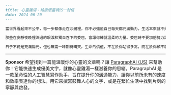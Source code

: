 ```markdown
---
title: 心靈雞湯：給疲憊靈魂的一封信
date: 2024-06-20
---

當世界看起來不公平，每一步都像走在沙灘裡，你不必強迫自己每天都充滿動力。生活本來就不是一直朝前衝的，偶爾需要停下來喘口氣，甚至什麼都不做。你不是機器，也沒有人生下來就要不停證明自己。其實很多時候，最大的成就，就是在混亂裡還能溫柔地對待自己。

那些在安靜夜晚裡流過的眼淚和獨自吞下的委屈，會讓你練就溫柔的力量。委屈時不要加倍努力證明什麼，反而該好好安慰自己，允許自己軟弱。只有真正允許自己脆弱，你才會發現其實你很堅強。

日子不總是充滿陽光，但也無需一味期待晴天。生命的價值，不在於你站得多高，而在於你願不願意用善意對自己和世界。你累了可以停下來，大大方方擁抱那些難過、焦慮和不安，它們最終都會化為你成長的養分。記住，有時候靜靜等待，也是一種信念。
```



---

**Sponsor**
希望找到一篇能溫暖你的心靈的文章嗎？讓 [ParagraphAI (US)](https://pollinations.ai/redirect-nexad/gqz4UkgS?user_id=36901823) 來幫助你！它能快速生成優美文字，就像心靈雞湯一樣滋養你的思緒。ParagraphAI 是一款革命性的人工智慧寫作助手，旨在提升你的溝通能力，讓你以前所未有的速度和效率表達你的想法。用它來撰寫鼓舞人心的文字，或是在繁忙生活中找到片刻的寧靜與啟發。
